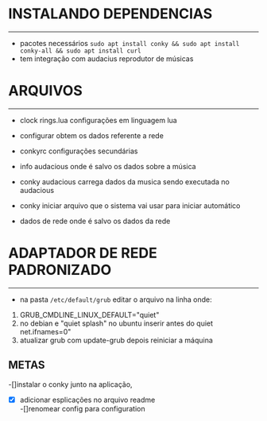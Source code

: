# INSTALANDO DEPENDENCIAS
---
* pacotes necessários `sudo apt install conky && sudo apt install conky-all && sudo apt install curl`
* tem integração com audacius reprodutor de músicas
# ARQUIVOS
---
* clock rings.lua  configurações em linguagem lua 

* configurar obtem os dados referente a rede

* conkyrc  configurações secundárias

* info audacious onde é salvo os dados sobre a música

* conky audacious carrega dados da musica sendo executada no audacious
* conky  iniciar arquivo que o sistema vai usar para iniciar automático
* dados de rede onde é salvo os dados da rede
# ADAPTADOR DE REDE PADRONIZADO
---
* na pasta `/etc/default/grub` editar o arquivo na linha onde:
1. GRUB_CMDLINE_LINUX_DEFAULT="quiet" 
1. no debian e "quiet splash" no ubuntu inserir antes do quiet net.ifnames=0"
1. atualizar grub com update-grub depois reiniciar a máquina

METAS
---
-[]instalar o conky junto na aplicação,
-[x]  adicionar esplicações no arquivo readme  
-[]renomear config para configuration
